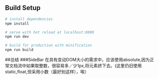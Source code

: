 ## Build Setup

``` bash
# install dependencies
npm install

# serve with hot reload at localhost:8080
npm run dev

# build for production with minification
npm run build
```
##总结
###SideBar
在具有变动DOM大小的需求中，应该使用absolute,因为正常文档流中如果取整数，很容易多／少1px,将元素挤下去。(这里仍旧使用static,float,但采用小数（最好别这样），唉）
